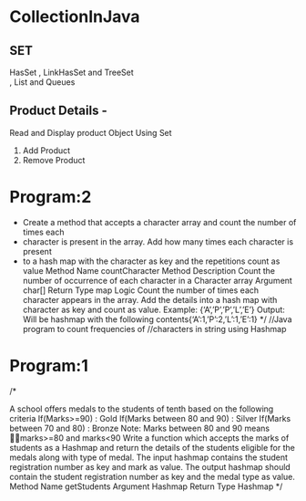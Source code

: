 # CollectionInJava
## SET
HasSet , LinkHasSet and TreeSet<br>
, List and Queues 

## Product Details -
Read and Display product Object Using Set<E> 
1. Add Product<br>
2. Remove Product


 # Program:2
 
 * Create a method that accepts a character array and count the number of times each
 *  character is present in the array. Add how many times each character is present 
 *  to a hash map with the character as key and the repetitions count as value
Method Name 	countCharacter 
Method Description 	Count the number of occurrence of each character in a Character array 
Argument 	char[] 
Return Type 	map 
Logic 	Count the number of times each character appears in the array. Add the details into a hash map with character as key and count as value. 
Example: 
{‘A’,’P’,’P’,’L’,’E’} 
Output: Will be hashmap with the following contents{‘A’:1,’P’:2,’L’:1,’E’:1} 
 */
//Java program to count frequencies of
//characters in string using Hashmap

 # Program:1
/*

A school offers medals to the students of tenth based on the following criteria 
If(Marks>=90) : Gold 
If(Marks between 80 and 90) : Silver 
If(Marks between 70 and 80) : Bronze 
Note: Marks between 80 and 90 means marks>=80 and marks<90 
Write a function which accepts the marks of students as a Hashmap and return 
the details of the students eligible for the medals along with type of medal. 
The input hashmap contains the student registration number as key and mark as value. 
The output hashmap should contain the student registration number as key and the medal type as value.
Method Name 	getStudents 
Argument 	Hashmap 
Return Type 	Hashmap 
 */
